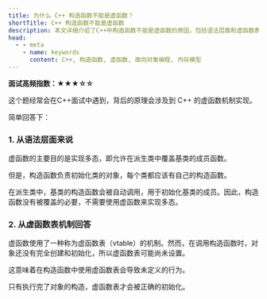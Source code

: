 ```yaml
---
title: 为什么 C++ 构造函数不能是虚函数？
shortTitle: C++ 构造函数不能是虚函数
description: 本文详细介绍了C++中构造函数不能是虚函数的原因，包括语法层面和虚函数表机制的解释。
head:
  - - meta
    - name: keywords
      content: C++, 构造函数, 虚函数, 面向对象编程, 内存模型
---
```


**面试高频指数：★★★☆☆**

这个题经常会在C++面试中遇到，背后的原理会涉及到 C++ 的虚函数机制实现。

简单回答下：

### 1.  从语法层面来说

虚函数的主要目的是实现多态，即允许在派生类中覆盖基类的成员函数。

但是，构造函数负责初始化类的对象，每个类都应该有自己的构造函数。

在派生类中，基类的构造函数会被自动调用，用于初始化基类的成员。因此，构造函数没有被覆盖的必要，不需要使用虚函数来实现多态。

### 2. 从虚函数表机制回答

虚函数使用了一种称为虚函数表（vtable）的机制。然而，在调用构造函数时，对象还没有完全创建和初始化，所以虚函数表可能尚未设置。

这意味着在构造函数中使用虚函数表会导致未定义的行为。

只有执行完了对象的构造，虚函数表才会被正确的初始化。